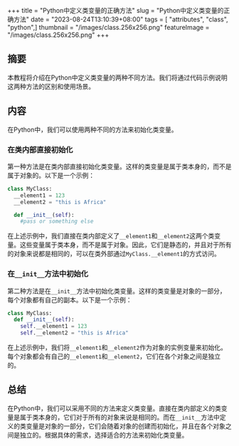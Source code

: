 +++
title = "Python中定义类变量的正确方法"
slug = "Python中定义类变量的正确方法"
date = "2023-08-24T13:10:39+08:00"
tags = [ "attributes", "class", "python",]
thumbnail = "/images/class.256x256.png"
featureImage = "/images/class.256x256.png"
+++


## 摘要

本教程将介绍在Python中定义类变量的两种不同方法。我们将通过代码示例说明这两种方法的区别和使用场景。

## 内容

在Python中，我们可以使用两种不同的方法来初始化类变量。

### 在类内部直接初始化

第一种方法是在类内部直接初始化类变量。这样的类变量是属于类本身的，而不是属于对象的。以下是一个示例：

```python
class MyClass:
  __element1 = 123
  __element2 = "this is Africa"

  def __init__(self):
    #pass or something else
```

在上述示例中，我们直接在类内部定义了`__element1`和`__element2`这两个类变量。这些变量属于类本身，而不是属于对象。因此，它们是静态的，并且对于所有的对象来说都是相同的，可以在类外部通过`MyClass.__element1`的方式访问。

### 在`__init__`方法中初始化

第二种方法是在`__init__`方法中初始化类变量。这样的类变量是对象的一部分，每个对象都有自己的副本。以下是一个示例：

```python
class MyClass:
  def __init__(self):
    self.__element1 = 123
    self.__element2 = "this is Africa"
```

在上述示例中，我们将`__element1`和`__element2`作为对象的实例变量来初始化。每个对象都会有自己的`__element1`和`__element2`，它们在各个对象之间是独立的。

## 总结

在Python中，我们可以采用不同的方法来定义类变量。直接在类内部定义的类变量是属于类本身的，它们对于所有的对象来说是相同的。而在`__init__`方法中定义的类变量是对象的一部分，它们会随着对象的创建而初始化，并且在各个对象之间是独立的。根据具体的需求，选择适合的方法来初始化类变量。


